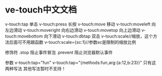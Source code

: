 # ve-touch中文文档

v-touch:tap 单击
v-touch:press 长按
v-touch:move 移动
v-touch:moveleft 向左边滑动
v-touch:moveright 向右边滑动
v-touch:movetop 向上边滑动
v-touch:movebottom 向下滑动
v-touch:dbtap 双击
v-touch:scale//缩放，这个方法后面可不用跟函数
v-touch:scale={sc:1}//参数sc是限制的缩放比例

修饰符
.stop 阻止事件冒泡
.prevent 阻止浏览器默认事件

参数
v-touch:tap="fun"
v-touch:tap="{methods:fun,arg:{a:12,b:23}}"
只有这两种写法 其他写法暂时不支持！